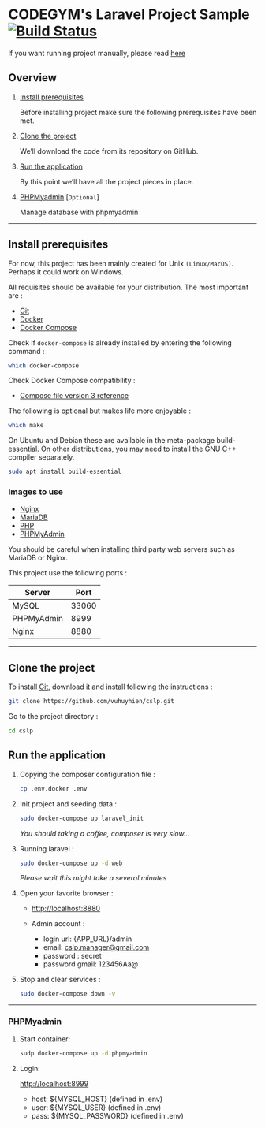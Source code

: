 # CODEGYM's Laravel Project Sample [![Build Status](https://travis-ci.org/vuhuyhien/cslp.svg?branch=master)](https://travis-ci.org/vuhuyhien/cslp) 

If you want running project manually, please read [here](www/README.md) 

## Overview

1. [Install prerequisites](#install-prerequisites)

    Before installing project make sure the following prerequisites have been met.

2. [Clone the project](#clone-the-project)

    We’ll download the code from its repository on GitHub.

3. [Run the application](#run-the-application)

    By this point we’ll have all the project pieces in place.

4. [PHPMyadmin](#phpmyadmin) [`Optional`]

    Manage database with phpmyadmin

___
## Install prerequisites

For now, this project has been mainly created for Unix `(Linux/MacOS)`. Perhaps it could work on Windows.

All requisites should be available for your distribution. The most important are :

* [Git](https://git-scm.com/downloads)
* [Docker](https://docs.docker.com/engine/installation/)
* [Docker Compose](https://docs.docker.com/compose/install/)

Check if `docker-compose` is already installed by entering the following command : 

```sh
which docker-compose
```

Check Docker Compose compatibility :

* [Compose file version 3 reference](https://docs.docker.com/compose/compose-file/)

The following is optional but makes life more enjoyable :

```sh
which make
```

On Ubuntu and Debian these are available in the meta-package build-essential. On other distributions, you may need to install the GNU C++ compiler separately.

```sh
sudo apt install build-essential
```

### Images to use

* [Nginx](https://hub.docker.com/_/nginx/)
* [MariaDB](https://hub.docker.com/_/mariadb/)
* [PHP](https://hub.docker.com/_/php/)
* [PHPMyAdmin](https://hub.docker.com/r/phpmyadmin/phpmyadmin/)

You should be careful when installing third party web servers such as MariaDB or Nginx.

This project use the following ports :

| Server     | Port  |
|------------|-------|
| MySQL      | 33060 |
| PHPMyAdmin | 8999  |
| Nginx      | 8880  |

___

## Clone the project

To install [Git](http://git-scm.com/book/en/v2/Getting-Started-Installing-Git), download it and install following the instructions :

```sh
git clone https://github.com/vuhuyhien/cslp.git
```

Go to the project directory :

```sh
cd cslp
```

## Run the application

1. Copying the composer configuration file : 

    ```sh
    cp .env.docker .env
    ```

2. Init project and seeding data :

    ```sh
    sudo docker-compose up laravel_init
    ```
    
    *You should taking a coffee, composer is very slow...*

3. Running laravel :

    ```sh
    sudo docker-compose up -d web
    ```
    
    *Please wait this might take a several minutes*

4. Open your favorite browser :

    * [http://localhost:8880](http://localhost:8880/)
    
    * Admin account : 
        - login url: {APP_URL}/admin
        - email: cslp.manager@gmail.com
        - password : secret
        - password gmail: 123456Aa@
    
5. Stop and clear services :

    ```sh
    sudo docker-compose down -v
    ```
    
___

### PHPMyadmin
1. Start container:

    ```sh
    sudp docker-compose up -d phpmyadmin
    ```
    
2. Login:

    [http://localhost:8999](http://localhost:8999)
    - host: ${MYSQL_HOST} (defined in .env)
    - user: ${MYSQL_USER} (defined in .env)
    - pass: ${MYSQL_PASSWORD} (defined in .env)
